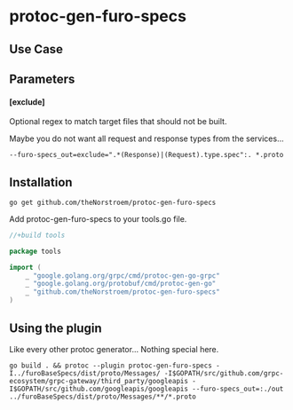 # protoc-gen-furo-specs


## Use Case


## Parameters
#### [exclude] 
Optional regex to match target files that should not be built.

Maybe you do not want all request and response types from the services...

`--furo-specs_out=exclude=".*(Response)|(Request).type.spec":. *.proto`

## Installation

``` 
go get github.com/theNorstroem/protoc-gen-furo-specs
```

Add protoc-gen-furo-specs to your tools.go file.

```go
//+build tools

package tools

import (
	_ "google.golang.org/grpc/cmd/protoc-gen-go-grpc"
	_ "google.golang.org/protobuf/cmd/protoc-gen-go"
	_ "github.com/theNorstroem/protoc-gen-furo-specs"
)

```

## Using the plugin
Like every other protoc generator... Nothing special here.
```
go build . && protoc --plugin protoc-gen-furo-specs -I../furoBaseSpecs/dist/proto/Messages/ -I$GOPATH/src/github.com/grpc-ecosystem/grpc-gateway/third_party/googleapis -I$GOPATH/src/github.com/googleapis/googleapis --furo-specs_out=:./out ../furoBaseSpecs/dist/proto/Messages/**/*.proto

```

